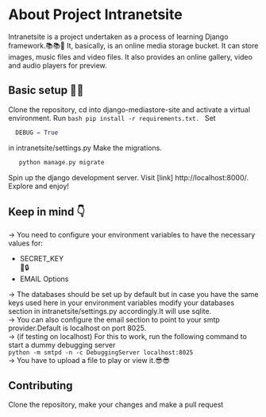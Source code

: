 # About Project Intranetsite
Intranetsite is a project undertaken as a process of learning Django framework.📚📚🐣 It, basically, is an online media storage bucket. It can store images, music files and video files. It also provides an online gallery, video and audio players for preview.

## Basic setup 🔧🔧
 Clone the repository, cd into django-mediastore-site and activate a virtual environment.
 Run ```bash
    pip install -r requirements.txt.
    ```
 Set 
  ```python 
    DEBUG = True
  ``` 
 in intranetsite/settings.py
 Make the migrations.

 ```bash
    python manage.py migrate
 ```
 Spin up the django development server.
 Visit [link] http://localhost:8000/.
 Explore and enjoy!

## Keep in mind  👇
-> You need to configure your environment variables to have the necessary values for:<br />
<ul>
    <li>SECRET_KEY</li>🔑🔒
    <li>EMAIL Options</li>
</ul>
-> The databases should be set up by default but in case you have the same keys used here in your environment variables modify your databases section in intranetsite/settings.py accordingly.It will use sqlite.<br/>
-> You can also configure the email section to point to your smtp provider.Default is localhost on port 8025.<br/>
-> (if testing on localhost) For this to work, run the following command to start a dummy debugging server<br/>
    <code>python -m smtpd -n -c DebuggingServer localhost:8025</code>
<br/>-> You have to upload a file to play or view it.😎😎

## Contributing
Clone the repository, make your changes and make a pull request

